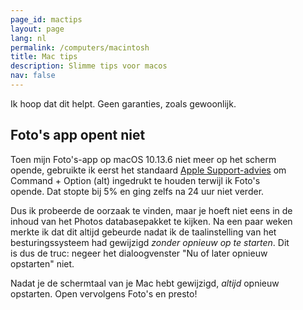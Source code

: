 ```yaml
---
page_id: mactips
layout: page
lang: nl
permalink: /computers/macintosh
title: Mac tips
description: Slimme tips voor macos
nav: false
---
```


Ik hoop dat dit helpt. Geen garanties, zoals gewoonlijk.

<div class="card mx-auto mb-3 p-3" style="max-width: 90%;">

<h2>Foto's app opent niet</h2>

Toen mijn Foto's-app op macOS 10.13.6 niet meer op het scherm opende, gebruikte ik eerst het standaard
<a href="https://support.apple.com/en-us/HT204967">Apple Support-advies</a> om Command + Option (alt) ingedrukt te
houden terwijl ik Foto's opende. Dat stopte bij 5% en ging zelfs na 24 uur niet verder.

Dus ik probeerde de oorzaak te vinden, maar je hoeft niet eens in de inhoud van het Photos databasepakket te kijken.
Na een paar weken merkte ik dat dit altijd gebeurde nadat ik de taalinstelling van het besturingssysteem had
gewijzigd *zonder opnieuw op te starten*.
Dit is dus de truc: negeer het dialoogvenster "Nu of later opnieuw opstarten" niet.

Nadat je de schermtaal van je Mac hebt gewijzigd, <em>altijd</em> opnieuw opstarten. Open vervolgens Foto's en presto!

</div>
